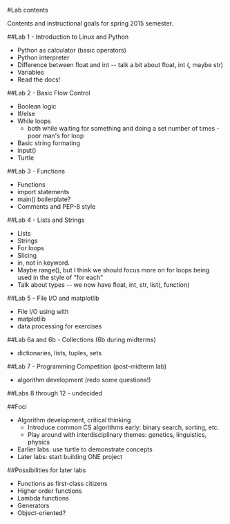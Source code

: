 #Lab contents

Contents and instructional goals for spring 2015 semester.

##Lab 1 - Introduction to Linux and Python
- Python as calculator (basic operators)
- Python interpreter
- Difference between float and int -- talk a bit about float, int (, maybe str)
- Variables
- Read the docs!

##Lab 2 - Basic Flow Control
- Boolean logic
- If/else
- While loops
  - both while waiting for something and doing a set number of times - poor man's for loop
- Basic string formating
- input()
- Turtle

##Lab 3 - Functions
- Functions
- import statements
- main() boilerplate?
- Comments and PEP-8 style

##Lab 4 - Lists and Strings
- Lists
- Strings
- For loops
- Slicing
- in, not in keyword.
- Maybe range(), but I think we should focus more on for loops being used in the
  style of "for each"
- Talk about types -- we now have float, int, str, list(, function)

##Lab 5 - File I/O and matplotlib
- File I/O using with
- matplotlib
- data processing for exercises

##Lab 6a and 6b - Collections (6b during midterms)
- dictionaries, lists, tuples, sets

##Lab 7 - Programming Competition (post-midterm lab)
- algorithm development (redo some questions!)

##Labs 8 through 12 - undecided

##Foci
- Algorithm development, critical thinking
  - Introduce common CS algorithms early: binary search, sorting, etc.
  - Play around with interdisciplinary themes: genetics, linguistics, physics
- Earlier labs: use turtle to demonstrate concepts
- Later labs: start building ONE project

##Possibilities for later labs
- Functions as first-class citizens
- Higher order functions
- Lambda functions
- Generators
- Object-oriented?
